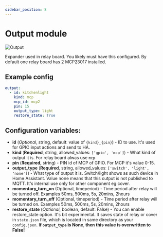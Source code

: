 ```yaml
---
sidebar_position: 8
---
```


# Output module

![Output](/img/output.png)

Expander used in relay board. You likely must have this configured.
By default one relay board has 2 MCP23017 installed.

## Example config

```yaml title="Example config"
output:
  - id: kitchenlight
    kind: mcp
    mcp_id: mcp2
    pin: 15
    output_type: light
    restore_state: True
```

## Configuration variables:

- **id** (_Optional_, string, default: value of `{kind}_{pin}`) - ID to use. It's used for GPIO input actions and send to HA.
- **kind** (**Required**, string, allowed_values: `['gpio', 'mcp']`) - What kind of output it is. For relay board alwas use `mcp`
- **pin** (**Required**, string) - PIN id of MCP of GPIO. For MCP it's value 0-15.
- **output_type** (**Required**, string, allowed_values: `['switch', 'light', 'none']`) - What type of output it is. Switch/light shows as such device in Home Assistant. Value none means that this output is not published to MQTT. It's internal use only for other component eg cover.
- **momentary_turn_on** (Optional, timeperiod) - Time period after relay will be turned off. Examples 50ms, 500ms, 5s, 20mins, 2hours
- **momentary_turn_off** (Optional, timeperiod) - Time period after relay will be turned on. Examples 50ms, 500ms, 5s, 20mins, 2hours
- **restore_state** (_Optional_, boolean, default: False) - You can enable restore_state option. It's bit experimental. It saves state of relay or cover in `state.json` file, which is located in same directory as your `config.json`. **If `output_type` is None, then this value is overwritten to False!**
